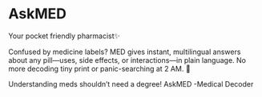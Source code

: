 # AskMED
Your pocket friendly  pharmacist✨

Confused by medicine labels? MED gives instant, multilingual answers about any pill—uses, side effects, or interactions—in plain language. No more decoding tiny print or panic-searching at 2 AM. 💊  

Understanding meds shouldn’t need a degree! AskMED -Medical Decoder




